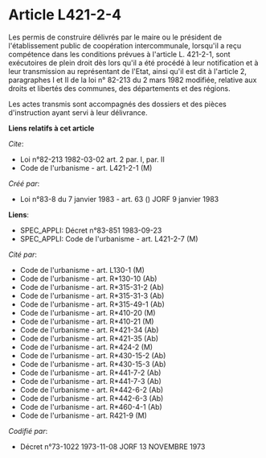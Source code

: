 # Article L421-2-4

Les permis de construire délivrés par le maire ou le président de l'établissement public de coopération intercommunale,
lorsqu'il a reçu compétence dans les conditions prévues à l'article L. 421-2-1, sont exécutoires de plein droit dès lors
qu'il a été procédé à leur notification et à leur transmission au représentant de l'Etat, ainsi qu'il est dit à l'article 2,
paragraphes I et II de la loi n° 82-213 du 2 mars 1982 modifiée, relative aux droits et libertés des communes, des
départements et des régions.

Les actes transmis sont accompagnés des dossiers et des pièces d'instruction ayant servi à leur délivrance.

**Liens relatifs à cet article**

_Cite_:

  - Loi n°82-213 1982-03-02 art. 2 par. I, par. II
  - Code de l'urbanisme - art. L421-2-1 (M)

_Créé par_:

  - Loi n°83-8 du 7 janvier 1983 - art. 63 () JORF 9 janvier 1983

**Liens**:

  - SPEC_APPLI: Décret n°83-851 1983-09-23
  - SPEC_APPLI: Code de l'urbanisme - art. L421-2-7 (M)

_Cité par_:

  - Code de l'urbanisme - art. L130-1 (M)
  - Code de l'urbanisme - art. R*130-10 (Ab)
  - Code de l'urbanisme - art. R*315-31-2 (Ab)
  - Code de l'urbanisme - art. R*315-31-3 (Ab)
  - Code de l'urbanisme - art. R*315-49-1 (Ab)
  - Code de l'urbanisme - art. R*410-20 (M)
  - Code de l'urbanisme - art. R*410-21 (M)
  - Code de l'urbanisme - art. R*421-34 (Ab)
  - Code de l'urbanisme - art. R*421-35 (Ab)
  - Code de l'urbanisme - art. R*424-2 (M)
  - Code de l'urbanisme - art. R*430-15-2 (Ab)
  - Code de l'urbanisme - art. R*430-15-3 (Ab)
  - Code de l'urbanisme - art. R*441-7-2 (Ab)
  - Code de l'urbanisme - art. R*441-7-3 (Ab)
  - Code de l'urbanisme - art. R*442-6-2 (Ab)
  - Code de l'urbanisme - art. R*442-6-3 (Ab)
  - Code de l'urbanisme - art. R*460-4-1 (Ab)
  - Code de l'urbanisme - art. R421-9 (M)

_Codifié par_:

  - Décret n°73-1022 1973-11-08 JORF 13 NOVEMBRE 1973
